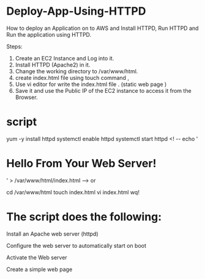 # Deploy-App-Using-HTTPD
How to deploy an Application on to AWS and Install HTTPD, Run HTTPD and Run the application using HTTPD.

Steps:

1. Create an EC2 Instance and Log into it.
2. Install HTTPD (Apache2) in it.
3. Change the working directory to /var/www/html. 
4. create index.html file using touch command ,
5. Use vi editor for write the index.html file . (static web page )
5. Save it and use the Public IP of the EC2 instance to access it from the Browser.

# script

yum -y install httpd
systemctl enable httpd
systemctl start httpd
<! -- 
echo '<html><h1>Hello From Your Web Server!</h1></html>' > /var/www/html/index.html
 -->
or

cd /var/www/html 
touch index.html
vi index.html 
wq!
# The script does the following:

Install an Apache web server (httpd)

Configure the web server to automatically start on boot

Activate the Web server

Create a simple web page
